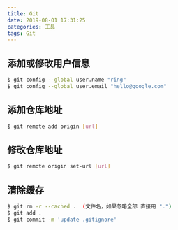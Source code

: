 ```yaml
---
title: Git
date: 2019-08-01 17:31:25
categories: 工具
tags: Git
---
```


## 添加或修改用户信息

``` bash
$ git config --global user.name "ring"
$ git config --global user.email "hello@google.com"
```

## 添加仓库地址

``` bash
$ git remote add origin [url]
```

## 修改仓库地址

``` bash
$ git remote origin set-url [url]
```

## 清除缓存

``` bash
$ git rm -r --cached .  (文件名，如果忽略全部 直接用 ".")
$ git add .
$ git commit -m 'update .gitignore'
```
